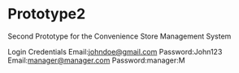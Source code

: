 # Prototype2
Second Prototype for the Convenience Store Management System

Login Credentials
  Email:johndoe@gmail.com Password:John123
  Email:manager@manager.com Password:manager:M
  
